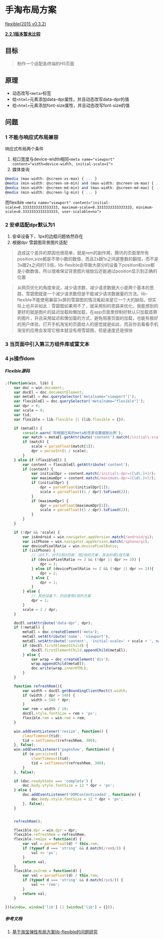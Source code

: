 # 手淘布局方案

[flexible(2015 v0.3.2)](https://github.com/amfe/article/issues/17)

[**2.2.1版本暂未比较**](https://github.com/amfe/lib-flexible/tree/2.0)

## 目标

> 制作一个适配各终端的H5页面

## 原理

- 动态改写`<meta>`标签
- 给`<html>`元素添加data-dpr属性，并且动态改写data-dpr的值
- 给`<html>`元素添加font-size属性，并且动态改写font-size的值

## 问题
### 1 不能与响应式布局兼容
响应式布局两个条件
1. 视口宽度与device-width相同`<meta name="viewport" content="width=device-width, initial-scale=1">`
2. 媒体查询
```javascript
@media (max-width: @screen-xs-max) { ... }
@media (min-width: @screen-sm-min) and (max-width: @screen-sm-max) { ... }
@media (min-width: @screen-md-min) and (max-width: @screen-md-max) { ... }
@media (min-width: @screen-lg-min) { ... }
```
而flexible `<meta name="viewport" content="initial-scale=0.3333333333333333, maximum-scale=0.3333333333333333, minimum-scale=0.3333333333333333, user-scalable=no">`

### 2 安卓适配dpr默认为1

1. 安卓设备下，1px的边框问题依然存在
2. 根据dpr 雪碧图背景图片适配

> 造成这个差异的原因也很简单，就是rem的副作用，腾讯的页面里所有position,size都是不带小数的数值，而且2x跟1x之间是整数的翻倍，而不是3x跟2x之间的1.5倍，lib-flexible会导致大部分的设备下position和size都是小数数值，所以很难保证背景图片缩放后还能通过position显示到正确的位置

> 从网页优化的角度来说，减少请求数，减少请求数据大小是两个基本的思路，雪碧图就是一个减少请求数但是不能减少请求数据量的方法。lib-flexible不能使用兼容3x屏的雪碧图的情况看起来是它一个大的缺陷，但实际上也并非如此：雪碧图如果用不了，就采用别的思路来优化，我能想到的更好的就是图片的延迟加载和懒加载，在app页面里控制好默认只加载首屏的图片，并且采用延迟和懒加载的方式，避免阻塞页面的加载，也能有极好的用户体验，打开手机淘宝的页面给人的感觉就是如此，而且你去看看手机淘宝的应用会发现它根本就没有用雪碧图，但是速度还是很快

### 3 当页面中引入第三方组件库或富文本

### 4 js操作dom

##### Flexible源码
```javascript
;(function(win, lib) {
    var doc = win.document;
    var docEl = doc.documentElement;
    var metaEl = doc.querySelector('meta[name="viewport"]');
    var flexibleEl = doc.querySelector('meta[name="flexible"]');
    var dpr = 0;
    var scale = 0;
    var tid;
    var flexible = lib.flexible || (lib.flexible = {});

    if (metaEl) {
        console.warn('将根据已有的meta标签来设置缩放比例');
        var match = metaEl.getAttribute('content').match(/initial\-scale=([\d\.]+)/);
        if (match) {
            scale = parseFloat(match[1]);
            dpr = parseInt(1 / scale);
        }
    } else if (flexibleEl) {
        var content = flexibleEl.getAttribute('content');
        if (content) {
            var initialDpr = content.match(/initial\-dpr=([\d\.]+)/);
            var maximumDpr = content.match(/maximum\-dpr=([\d\.]+)/);
            if (initialDpr) {
                dpr = parseFloat(initialDpr[1]);
                scale = parseFloat((1 / dpr).toFixed(2));
            }
            if (maximumDpr) {
                dpr = parseFloat(maximumDpr[1]);
                scale = parseFloat((1 / dpr).toFixed(2));
            }
        }
    }

    if (!dpr && !scale) {
        var isAndroid = win.navigator.appVersion.match(/android/gi);
        var isIPhone = win.navigator.appVersion.match(/iphone/gi);
        var devicePixelRatio = win.devicePixelRatio;
        if (isIPhone) {
            // iOS下，对于2和3的屏，用2倍的方案，其余的用1倍方案
            if (devicePixelRatio >= 3 && (!dpr || dpr >= 3)) {
                dpr = 3;
            } else if (devicePixelRatio >= 2 && (!dpr || dpr >= 2)){
                dpr = 2;
            } else {
                dpr = 1;
            }
        } else {
            // 其他设备下，仍旧使用1倍的方案
            dpr = 1;
        }
        scale = 1 / dpr;
    }

    docEl.setAttribute('data-dpr', dpr);
    if (!metaEl) {
        metaEl = doc.createElement('meta');
        metaEl.setAttribute('name', 'viewport');
        metaEl.setAttribute('content', 'initial-scale=' + scale + ', maximum-scale=' + scale + ', minimum-scale=' + scale + ', user-scalable=no');
        if (docEl.firstElementChild) {
            docEl.firstElementChild.appendChild(metaEl);
        } else {
            var wrap = doc.createElement('div');
            wrap.appendChild(metaEl);
            doc.write(wrap.innerHTML);
        }
    }

    function refreshRem(){
        var width = docEl.getBoundingClientRect().width;
        if (width / dpr > 540) {
            width = 540 * dpr;
        }
        var rem = width / 10;
        docEl.style.fontSize = rem + 'px';
        flexible.rem = win.rem = rem;
    }

    win.addEventListener('resize', function() {
        clearTimeout(tid);
        tid = setTimeout(refreshRem, 300);
    }, false);
    win.addEventListener('pageshow', function(e) {
        if (e.persisted) {
            clearTimeout(tid);
            tid = setTimeout(refreshRem, 300);
        }
    }, false);

    if (doc.readyState === 'complete') {
        doc.body.style.fontSize = 12 * dpr + 'px';
    } else {
        doc.addEventListener('DOMContentLoaded', function(e) {
            doc.body.style.fontSize = 12 * dpr + 'px';
        }, false);
    }


    refreshRem();

    flexible.dpr = win.dpr = dpr;
    flexible.refreshRem = refreshRem;
    flexible.rem2px = function(d) {
        var val = parseFloat(d) * this.rem;
        if (typeof d === 'string' && d.match(/rem$/)) {
            val += 'px';
        }
        return val;
    }
    flexible.px2rem = function(d) {
        var val = parseFloat(d) / this.rem;
        if (typeof d === 'string' && d.match(/px$/)) {
            val += 'rem';
        }
        return val;
    }

})(window, window['lib'] || (window['lib'] = {}));
```


##### 参考文档

1. [基于淘宝弹性布局方案lib-flexible的问题研究](https://www.qieseo.com/359871.html)